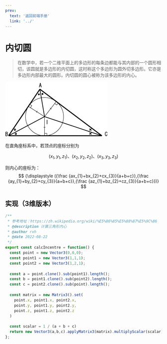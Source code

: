 ```yaml
---
prev:
  text: '返回前端手册'
  link: '../'
---
```



# 内切圆
> 在数学中，若一个二维平面上的多边形的每条边都能与其内部的一个圆形相切，该圆就是多边形的内切圆，这时称这个多边形为圆外切多边形。它亦是多边形内部最大的圆形。内切圆的圆心被称为该多边形的内心。

![内切圆](./inscribedCircle/00.png)

在直角座标系中，若顶点的座标分别为

$$ {\displaystyle (x_{1},y_{1},z_{1})}、{\displaystyle (x_{2},y_{2},z_{2})}、{\displaystyle (x_{3},y_{3},z_{3})} $$

则内心的座标为：
$$ {\displaystyle ({\frac {ax_{1}+bx_{2}+cx_{3}}{a+b+c}},{\frac {ay_{1}+by_{2}+cy_{3}}{a+b+c}},{\frac {az_{1}+bz_{2}+cz_{3}}{a+b+c}})} $$

## 实现（3维版本）
```javascript
/**
 * 参考地址：https://zh.wikipedia.org/wiki/%E5%86%85%E5%88%87%E5%9C%86
 * @description 计算三角形内心
 * @author rxh
 * @date 2022-08-22
 */
export const calcIncentre = function() {
  const point = new Vector3(0,0,0);
  const point1 = new Vector3(1,1,1);
  const point2 = new Vector3(1,2,1);

  const a = point.clone().sub(point1).length();
  const b = point1.clone().sub(point2).length();
  const c = point2.clone().sub(point).length();
  
  const matrix = new Matrix3().set(
    point.x, point1.x, point2.x,
    point.y, point1.y, point2.y,
    point.z, point1.z, point2.z
  )

  const scalar = 1 / (a + b + c)
  return new Vector3(a,b,c).applyMatrix3(matrix).multiplyScalar(scalar).clone()
};
```
